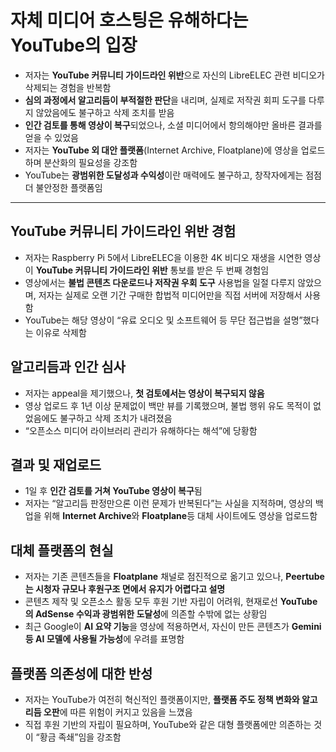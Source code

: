 # 자체 미디어 호스팅은 유해하다는 YouTube의 입장


* 저자는 **YouTube 커뮤니티 가이드라인 위반**으로 자신의 LibreELEC 관련 비디오가 삭제되는 경험을 반복함
* **심의 과정에서 알고리듬이 부적절한 판단**을 내리며, 실제로 저작권 회피 도구를 다루지 않았음에도 불구하고 삭제 조치를 받음
* **인간 검토를 통해 영상이 복구**되었으나, 소셜 미디어에서 항의해야만 올바른 결과를 얻을 수 있었음
* 저자는 **YouTube 외 대안 플랫폼**(Internet Archive, Floatplane)에 영상을 업로드하며 분산화의 필요성을 강조함
* YouTube는 **광범위한 도달성과 수익성**이란 매력에도 불구하고, 창작자에게는 점점 더 불안정한 플랫폼임

---

YouTube 커뮤니티 가이드라인 위반 경험
------------------------

* 저자는 Raspberry Pi 5에서 LibreELEC을 이용한 4K 비디오 재생을 시연한 영상이 **YouTube 커뮤니티 가이드라인 위반** 통보를 받은 두 번째 경험임
* 영상에서는 **불법 콘텐츠 다운로드나 저작권 우회 도구** 사용법을 일절 다루지 않았으며, 저자는 실제로 오랜 기간 구매한 합법적 미디어만을 직접 서버에 저장해서 사용함
* YouTube는 해당 영상이 “유료 오디오 및 소프트웨어 등 무단 접근법을 설명”했다는 이유로 삭제함

알고리듬과 인간 심사
-----------

* 저자는 appeal을 제기했으나, **첫 검토에서는 영상이 복구되지 않음**
* 영상 업로드 후 1년 이상 문제없이 백만 뷰를 기록했으며, 불법 행위 유도 목적이 없었음에도 불구하고 삭제 조치가 내려졌음
* “오픈소스 미디어 라이브러리 관리가 유해하다는 해석”에 당황함

결과 및 재업로드
---------

* 1일 후 **인간 검토를 거쳐 YouTube 영상이 복구**됨
* 저자는 “알고리듬 판정만으론 이런 문제가 반복된다”는 사실을 지적하며, 영상의 백업을 위해 **Internet Archive**와 **Floatplane**등 대체 사이트에도 영상을 업로드함

대체 플랫폼의 현실
----------

* 저자는 기존 콘텐츠들을 **Floatplane** 채널로 점진적으로 옮기고 있으나, **Peertube는 시청자 규모나 후원구조 면에서 유지가 어렵다고 설명**
* 콘텐츠 제작 및 오픈소스 활동 모두 후원 기반 자립이 어려워, 현재로선 **YouTube의 AdSense 수익과 광범위한 도달성**에 의존할 수밖에 없는 상황임
* 최근 Google이 **AI 요약 기능**을 영상에 적용하면서, 자신이 만든 콘텐츠가 **Gemini 등 AI 모델에 사용될 가능성**에 우려를 표명함

플랫폼 의존성에 대한 반성
--------------

* 저자는 YouTube가 여전히 혁신적인 플랫폼이지만, **플랫폼 주도 정책 변화와 알고리듬 오판**에 따른 위험이 커지고 있음을 느꼈음
* 직접 후원 기반의 자립이 필요하며, YouTube와 같은 대형 플랫폼에만 의존하는 것이 “황금 족쇄”임을 강조함
